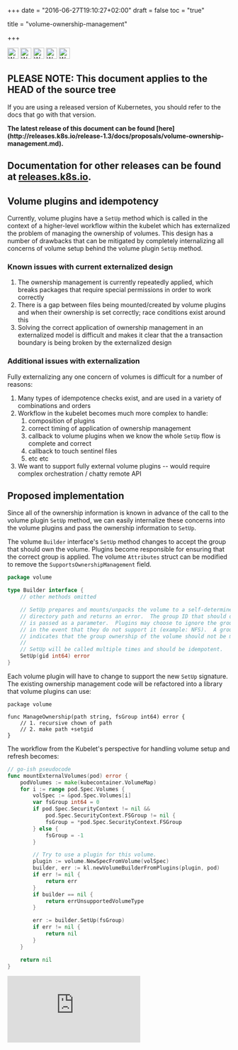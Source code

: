 +++
date = "2016-06-27T19:10:27+02:00"
draft = false
toc = "true"

title = "volume-ownership-management"

+++
<!-- BEGIN MUNGE: UNVERSIONED_WARNING -->

<!-- BEGIN STRIP_FOR_RELEASE -->

<img src="http://kubernetes.io/img/warning.png" alt="WARNING"
     width="25" height="25">
<img src="http://kubernetes.io/img/warning.png" alt="WARNING"
     width="25" height="25">
<img src="http://kubernetes.io/img/warning.png" alt="WARNING"
     width="25" height="25">
<img src="http://kubernetes.io/img/warning.png" alt="WARNING"
     width="25" height="25">
<img src="http://kubernetes.io/img/warning.png" alt="WARNING"
     width="25" height="25">

<h2>PLEASE NOTE: This document applies to the HEAD of the source tree</h2>

If you are using a released version of Kubernetes, you should
refer to the docs that go with that version.

<!-- TAG RELEASE_LINK, added by the munger automatically -->
<strong>
The latest release of this document can be found
[here](http://releases.k8s.io/release-1.3/docs/proposals/volume-ownership-management.md).

Documentation for other releases can be found at
[releases.k8s.io](http://releases.k8s.io).
</strong>
--

<!-- END STRIP_FOR_RELEASE -->

<!-- END MUNGE: UNVERSIONED_WARNING -->

## Volume plugins and idempotency

Currently, volume plugins have a `SetUp` method which is called in the context of a higher-level
workflow within the kubelet which has externalized the problem of managing the ownership of volumes.
This design has a number of drawbacks that can be mitigated by completely internalizing all concerns
of volume setup behind the volume plugin `SetUp` method.

### Known issues with current externalized design

1.  The ownership management is currently repeatedly applied, which breaks packages that require
    special permissions in order to work correctly
2.  There is a gap between files being mounted/created by volume plugins and when their ownership
    is set correctly; race conditions exist around this
3.  Solving the correct application of ownership management in an externalized model is difficult
    and makes it clear that the a transaction boundary is being broken by the externalized design

### Additional issues with externalization

Fully externalizing any one concern of volumes is difficult for a number of reasons:

1.  Many types of idempotence checks exist, and are used in a variety of combinations and orders
2.  Workflow in the kubelet becomes much more complex to handle:
    1.  composition of plugins
    2.  correct timing of application of ownership management
    3.  callback to volume plugins when we know the whole `SetUp` flow is complete and correct
    4.  callback to touch sentinel files
    5.  etc etc
3.  We want to support fully external volume plugins -- would require complex orchestration / chatty
    remote API

## Proposed implementation

Since all of the ownership information is known in advance of the call to the volume plugin `SetUp`
method, we can easily internalize these concerns into the volume plugins and pass the ownership
information to `SetUp`.

The volume `Builder` interface's `SetUp` method changes to accept the group that should own the
volume.  Plugins become responsible for ensuring that the correct group is applied.  The volume
`Attributes` struct can be modified to remove the `SupportsOwnershipManagement` field.

```go
package volume

type Builder interface {
    // other methods omitted

    // SetUp prepares and mounts/unpacks the volume to a self-determined
    // directory path and returns an error.  The group ID that should own the volume
    // is passed as a parameter.  Plugins may choose to ignore the group ID directive
    // in the event that they do not support it (example: NFS).  A group ID of -1
    // indicates that the group ownership of the volume should not be modified by the plugin.
    //
    // SetUp will be called multiple times and should be idempotent.
    SetUp(gid int64) error
}
```

Each volume plugin will have to change to support the new `SetUp` signature.  The existing
ownership management code will be refactored into a library that volume plugins can use:

```
package volume

func ManageOwnership(path string, fsGroup int64) error {
    // 1. recursive chown of path
    // 2. make path +setgid
}
```

The workflow from the Kubelet's perspective for handling volume setup and refresh becomes:

```go
// go-ish pseudocode
func mountExternalVolumes(pod) error {
    podVolumes := make(kubecontainer.VolumeMap)
    for i := range pod.Spec.Volumes {
        volSpec := &pod.Spec.Volumes[i]
        var fsGroup int64 = 0
        if pod.Spec.SecurityContext != nil &&
            pod.Spec.SecurityContext.FSGroup != nil {
            fsGroup = *pod.Spec.SecurityContext.FSGroup
        } else {
            fsGroup = -1
        }

        // Try to use a plugin for this volume.
        plugin := volume.NewSpecFromVolume(volSpec)
        builder, err := kl.newVolumeBuilderFromPlugins(plugin, pod)
        if err != nil {
            return err
        }
        if builder == nil {
            return errUnsupportedVolumeType
        }

        err := builder.SetUp(fsGroup)
        if err != nil {
            return nil
        }
    }

    return nil
}
```

<!-- BEGIN MUNGE: GENERATED_ANALYTICS -->
[![Analytics](https://kubernetes-site.appspot.com/UA-36037335-10/GitHub/docs/proposals/volume-ownership-management.md?pixel)]()
<!-- END MUNGE: GENERATED_ANALYTICS -->
